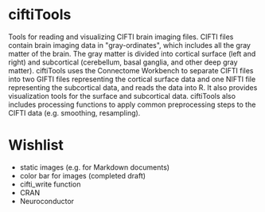
# ciftiTools

<!-- badges: start -->
<!-- badges: end -->

Tools for reading and visualizing CIFTI brain imaging files. CIFTI files contain brain imaging data in "gray-ordinates", which includes all the gray matter of the brain. The gray matter is divided into cortical surface (left and right) and subcortical (cerebellum, basal ganglia, and other deep gray matter).  ciftiTools uses the Connectome Workbench to separate CIFTI files into two GIFTI files representing the cortical surface data and one NIFTI file representing the subcortical data, and reads the data into R. It also provides visualization tools for the surface and subcortical data.  ciftiTools also includes processing functions to apply common preprocessing steps to the CIFTI data (e.g. smoothing, resampling).

# Wishlist

* static images (e.g. for Markdown documents)
* color bar for images (completed draft)
* cifti_write function
* CRAN
* Neuroconductor
